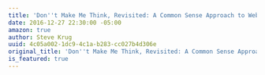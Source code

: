 ```yaml
---
title: 'Don''t Make Me Think, Revisited: A Common Sense Approach to Web Usability'
date: 2016-12-27 22:30:00 -05:00
amazon: true
author: Steve Krug
uuid: 4c05a002-1dc9-4c1a-b283-cc027b4d306e
original_title: 'Don''t Make Me Think, Revisited: A Common Sense Approach to Web Usability'
is_featured: true
---
```


